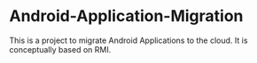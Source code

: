 Android-Application-Migration
=============================

This is a project to migrate Android Applications to the cloud. It is conceptually based on RMI.
